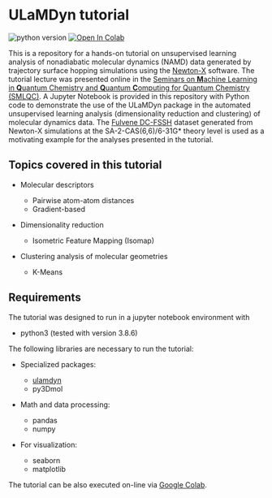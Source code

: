 # ULaMDyn tutorial 

![python version](https://img.shields.io/badge/python-3.8-blue?logo=python)
[![Open In Colab](https://colab.research.google.com/assets/colab-badge.svg)](https://colab.research.google.com/github/maxjr82/CECAM-MLQCDyn/blob/main/tutorial/UL_for_MD.ipynb)

This is a repository for a hands-on tutorial on unsupervised learning analysis of nonadiabatic molecular dynamics (NAMD) data 
generated by trajectory surface hopping simulations using the [Newton-X](https://newtonx.org/) software. The tutorial lecture 
was presented online in the [Seminars on **M**achine Learning in **Q**uantum Chemistry and **Q**uantum **C**omputing for Quantum 
Chemistry (SMLQC)](http://smlqc.mlatom.com/smlqc-seminars/). A Jupyter Notebook is provided in this repository with Python code 
to demonstrate the use of the ULaMDyn package in the automated unsupervised learning analysis (dimensionality reduction and 
clustering) of molecular dynamics data. The [Fulvene DC-FSSH](https://doi.org/10.6084/m9.figshare.14446998.v1) dataset 
generated from Newton-X simulations at the SA-2-CAS(6,6)/6-31G* theory level is used as a motivating example for the analyses 
presented in the tutorial.

## Topics covered in this tutorial 

- Molecular descriptors
  - Pairwise atom-atom distances
  - Gradient-based

- Dimensionality reduction
  - Isometric Feature Mapping (Isomap)

- Clustering analysis of molecular geometries
  - K-Means

## Requirements

The tutorial was designed to run in a jupyter notebook environment with

- python3 (tested with version 3.8.6)

The following libraries are necessary to run the tutorial:

- Specialized packages:

  - [ulamdyn](https://gitlab.com/maxjr82/ulamdyn)
  - py3Dmol

- Math and data processing:

  - pandas
  - numpy

- For visualization:

  - seaborn
  - matplotlib

The tutorial can be also executed on-line via [Google Colab](https://colab.research.google.com/github).
